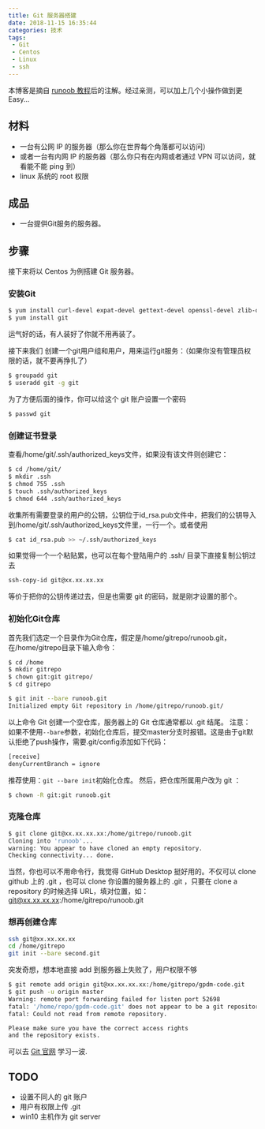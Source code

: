 ```yaml
---
title: Git 服务器搭建
date: 2018-11-15 16:35:44
categories: 技术
tags:
 - Git
 - Centos
 - Linux
 - ssh
---
```


本博客是摘自 [runoob 教程](http://www.runoob.com/git/git-server.html)后的注解。经过亲测，可以加上几个小操作做到更 Easy...

## 材料
- 一台有公网 IP 的服务器（那么你在世界每个角落都可以访问）
- 或者一台有内网 IP 的服务器（那么你只有在内网或者通过 VPN 可以访问，就看能不能 ping 到）
- linux 系统的 root 权限

## 成品

- 一台提供Git服务的服务器。

## 步骤

接下来将以 Centos 为例搭建 Git 服务器。

### 安装Git
```bash
$ yum install curl-devel expat-devel gettext-devel openssl-devel zlib-devel perl-devel
$ yum install git
```
运气好的话，有人装好了你就不用再装了。

接下来我们 创建一个git用户组和用户，用来运行git服务：（如果你没有管理员权限的话，就不要再挣扎了）
```bash
$ groupadd git
$ useradd git -g git
```
为了方便后面的操作，你可以给这个 git 账户设置一个密码
```bash
$ passwd git
```

### 创建证书登录

查看/home/git/.ssh/authorized_keys文件，如果没有该文件则创建它：

```bash
$ cd /home/git/
$ mkdir .ssh
$ chmod 755 .ssh
$ touch .ssh/authorized_keys
$ chmod 644 .ssh/authorized_keys
```
收集所有需要登录的用户的公钥，公钥位于id_rsa.pub文件中，把我们的公钥导入到/home/git/.ssh/authorized_keys文件里，一行一个。或者使用

```bash
$ cat id_rsa.pub >> ~/.ssh/authorized_keys
```

如果觉得一个一个粘贴累，也可以在每个登陆用户的 .ssh/ 目录下直接复制公钥过去
```bash
ssh-copy-id git@xx.xx.xx.xx
```
等价于把你的公钥传递过去，但是也需要 git 的密码，就是刚才设置的那个。

### 初始化Git仓库

首先我们选定一个目录作为Git仓库，假定是/home/gitrepo/runoob.git，在/home/gitrepo目录下输入命令：
```bash
$ cd /home
$ mkdir gitrepo
$ chown git:git gitrepo/
$ cd gitrepo

$ git init --bare runoob.git
Initialized empty Git repository in /home/gitrepo/runoob.git/
```
以上命令 Git 创建一个空仓库，服务器上的 Git 仓库通常都以 .git 结尾。
注意：如果不使用`--bare`参数，初始化仓库后，提交master分支时报错。这是由于git默认拒绝了push操作，需要.git/config添加如下代码：

```bash
[receive]
denyCurrentBranch = ignore
```
推荐使用：`git --bare init`初始化仓库。
然后，把仓库所属用户改为 git ：

```bash
$ chown -R git:git runoob.git
```

### 克隆仓库

```bash
$ git clone git@xx.xx.xx.xx:/home/gitrepo/runoob.git
Cloning into 'runoob'...
warning: You appear to have cloned an empty repository.
Checking connectivity... done.
```

当然，你也可以不用命令行，我觉得 GitHub Desktop 挺好用的。不仅可以 clone github 上的 .git ，也可以 clone 你设置的服务器上的 .git ，只要在 clone a repository 的时候选择 URL，填对位置，如：git@xx.xx.xx.xx:/home/gitrepo/runoob.git 

### 想再创建仓库
```bash
ssh git@xx.xx.xx.xx
cd /home/gitrepo
git init --bare second.git
```

突发奇想，想本地直接 add 到服务器上失败了，用户权限不够
```bash
$ git remote add origin git@xx.xx.xx.xx:/home/gitrepo/gpdm-code.git
$ git push -u origin master
Warning: remote port forwarding failed for listen port 52698
fatal: '/home/repo/gpdm-code.git' does not appear to be a git repository
fatal: Could not read from remote repository.

Please make sure you have the correct access rights
and the repository exists.

```

可以去 [Git 官网](https://git-scm.com/book/zh/v2/%E6%9C%8D%E5%8A%A1%E5%99%A8%E4%B8%8A%E7%9A%84-Git-%E5%8D%8F%E8%AE%AE) 学习一波.

## TODO
- 设置不同人的 git 账户
- 用户有权限上传 .git
- win10 主机作为 git server
